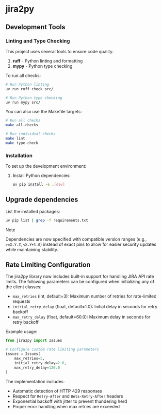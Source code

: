 # jira2py

## Development Tools

### Linting and Type Checking

This project uses several tools to ensure code quality:

1. **ruff** - Python linting and formatting
2. **mypy** - Python type checking

To run all checks:

```bash
# Run Python linting
uv run ruff check src/

# Run Python type checking
uv run mypy src/
```

You can also use the Makefile targets:

```bash
# Run all checks
make all-checks

# Run individual checks
make lint
make type-check
```

### Installation

To set up the development environment:

1. Install Python dependencies:

   ```bash
   uv pip install -e .[dev]
   ```

## Upgrade dependencies

List the installed packages:

```bash
uv pip list | grep -f requirements.txt
```

> [!NOTE]
> Dependencies are now specified with compatible version ranges (e.g.,
> `>=X.Y.Z,<X.Y+1.0`) instead of exact pins to allow for easier security
> updates while maintaining stability.

## Rate Limiting Configuration

The jira2py library now includes built-in support for handling JIRA API
rate limits. The following parameters can be configured when initializing
any of the client classes:

- `max_retries` (int, default=3): Maximum number of retries for
  rate-limited requests
- `initial_retry_delay` (float, default=1.0): Initial delay in seconds
  for retry backoff
- `max_retry_delay` (float, default=60.0): Maximum delay in seconds for
  retry backoff

Example usage:

```python
from jira2py import Issues

# Configure custom rate limiting parameters
issues = Issues(
    max_retries=5,
    initial_retry_delay=2.0,
    max_retry_delay=120.0
)
```

The implementation includes:

- Automatic detection of HTTP 429 responses
- Respect for `Retry-After` and `Beta-Retry-After` headers
- Exponential backoff with jitter to prevent thundering herd
- Proper error handling when max retries are exceeded
